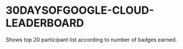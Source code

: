 # 30DAYSOFGOOGLE-CLOUD-LEADERBOARD
Shows top 20 participant list according to number of badges earned.
